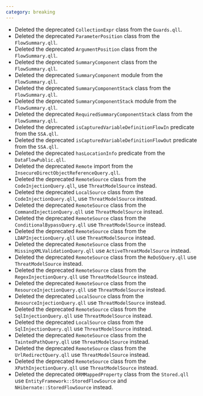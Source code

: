 ```yaml
---
category: breaking
---
```

* Deleted the deprecated `CollectionExpr` class from the `Guards.qll`.
* Deleted the deprecated `ParameterPosition` class from the `FlowSummary.qll`.
* Deleted the deprecated `ArgumentPosition` class from the `FlowSummary.qll`.
* Deleted the deprecated `SummaryComponent` class from the `FlowSummary.qll`.
* Deleted the deprecated `SummaryComponent` module from the `FlowSummary.qll`.
* Deleted the deprecated `SummaryComponentStack` class from the `FlowSummary.qll`.
* Deleted the deprecated `SummaryComponentStack` module from the `FlowSummary.qll`.
* Deleted the deprecated `RequiredSummaryComponentStack` class from the `FlowSummary.qll`.
* Deleted the deprecated `isCapturedVariableDefinitionFlowIn` predicate from the `SSA.qll`.
* Deleted the deprecated `isCapturedVariableDefinitionFlowOut` predicate from the `SSA.qll`.
* Deleted the deprecated `hasLocationInfo` predicate from the `DataFlowPublic.qll`.
* Deleted the deprecated `Remote` import from the `InsecureDirectObjectReferenceQuery.qll`.
* Deleted the deprecated `RemoteSource` class from the `CodeInjectionQuery.qll`, use `ThreatModelSource` instead.
* Deleted the deprecated `LocalSource` class from the `CodeInjectionQuery.qll`, use `ThreatModelSource` instead.
* Deleted the deprecated `RemoteSource` class from the `CommandInjectionQuery.qll` use `ThreatModelSource` instead.
* Deleted the deprecated `RemoteSource` class from the `ConditionalBypassQuery.qll` use `ThreatModelSource` instead.
* Deleted the deprecated `RemoteSource` class from the `LDAPInjectionQuery.qll` use `ThreatModelSource` instead.
* Deleted the deprecated `RemoteSource` class from the `MissingXMLValidationQuery.qll` use `ActiveThreatModelSource` instead.
* Deleted the deprecated `RemoteSource` class from the `ReDoSQuery.qll` use `ThreatModelSource` instead.
* Deleted the deprecated `RemoteSource` class from the `RegexInjectionQuery.qll` use `ThreatModelSource` instead.
* Deleted the deprecated `RemoteSource` class from the `ResourceInjectionQuery.qll` use `ThreatModelSource` instead.
* Deleted the deprecated `LocalSource` class from the `ResourceInjectionQuery.qll` use `ThreatModelSource` instead.
* Deleted the deprecated `RemoteSource` class from the `SqlInjectionQuery.qll` use `ThreatModelSource` instead.
* Deleted the deprecated `LocalSource` class from the `SqlInjectionQuery.qll` use `ThreatModelSource` instead.
* Deleted the deprecated `RemoteSource` class from the `TaintedPathQuery.qll` use `ThreatModelSource` instead.
* Deleted the deprecated `RemoteSource` class from the `UrlRedirectQuery.qll` use `ThreatModelSource` instead.
* Deleted the deprecated `RemoteSource` class from the `XPathInjectionQuery.qll` use `ThreatModelSource` instead.
* Deleted the deprecated `ORMMappedProperty` class from the `Stored.qll` use `EntityFramework::StoredFlowSource` and `NHibernate::StoredFlowSource` instead.


